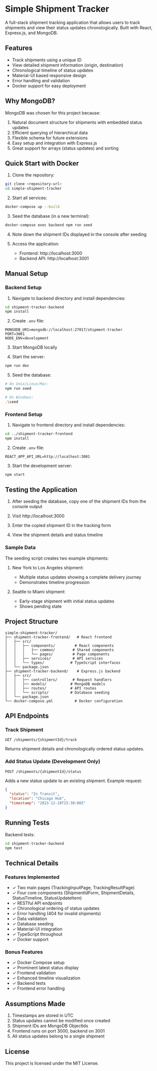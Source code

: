 # Simple Shipment Tracker

A full-stack shipment tracking application that allows users to track shipments and view their status updates chronologically. Built with React, Express.js, and MongoDB.

## Features

- Track shipments using a unique ID
- View detailed shipment information (origin, destination)
- Chronological timeline of status updates
- Material-UI based responsive design
- Error handling and validation
- Docker support for easy deployment

## Why MongoDB?

MongoDB was chosen for this project because:
1. Natural document structure for shipments with embedded status updates
2. Efficient querying of hierarchical data
3. Flexible schema for future extensions
4. Easy setup and integration with Express.js
5. Great support for arrays (status updates) and sorting

## Quick Start with Docker

1. Clone the repository:
```bash
git clone <repository-url>
cd simple-shipment-tracker
```

2. Start all services:
```bash
docker-compose up --build
```

3. Seed the database (in a new terminal):
```bash
docker-compose exec backend npm run seed
```

4. Note down the shipment IDs displayed in the console after seeding

5. Access the application:
   - Frontend: http://localhost:3000
   - Backend API: http://localhost:3001

## Manual Setup

### Backend Setup

1. Navigate to backend directory and install dependencies:
```bash
cd shipment-tracker-backend
npm install
```

2. Create `.env` file:
```
MONGODB_URI=mongodb://localhost:27017/shipment-tracker
PORT=3001
NODE_ENV=development
```

3. Start MongoDB locally

4. Start the server:
```bash
npm run dev
```

5. Seed the database:
```bash
# On Unix/Linux/Mac:
npm run seed

# On Windows:
.\seed
```

### Frontend Setup

1. Navigate to frontend directory and install dependencies:
```bash
cd ../shipment-tracker-frontend
npm install
```

2. Create `.env` file:
```
REACT_APP_API_URL=http://localhost:3001
```

3. Start the development server:
```bash
npm start
```

## Testing the Application

1. After seeding the database, copy one of the shipment IDs from the console output

2. Visit http://localhost:3000 

3. Enter the copied shipment ID in the tracking form

4. View the shipment details and status timeline

### Sample Data

The seeding script creates two example shipments:

1. New York to Los Angeles shipment:
   - Multiple status updates showing a complete delivery journey
   - Demonstrates timeline progression

2. Seattle to Miami shipment:
   - Early-stage shipment with initial status updates
   - Shows pending state

## Project Structure

```
simple-shipment-tracker/
├── shipment-tracker-frontend/   # React frontend
│   ├── src/
│   │   ├── components/         # React components
│   │   │   ├── common/        # Shared components
│   │   │   └── pages/         # Page components
│   │   ├── services/          # API services
│   │   └── types/            # TypeScript interfaces
│   └── package.json
├── shipment-tracker-backend/    # Express.js backend
│   ├── src/
│   │   ├── controllers/       # Request handlers
│   │   ├── models/           # MongoDB models
│   │   ├── routes/           # API routes
│   │   └── scripts/          # Database seeding
│   └── package.json
└── docker-compose.yml          # Docker configuration
```

## API Endpoints

### Track Shipment
```
GET /shipments/{shipmentId}/track
```
Returns shipment details and chronologically ordered status updates.

### Add Status Update (Development Only)
```
POST /shipments/{shipmentId}/status
```
Adds a new status update to an existing shipment. Example request:
```json
{
  "status": "In Transit",
  "location": "Chicago Hub",
  "timestamp": "2023-12-10T15:30:00Z"
}
```

## Running Tests

Backend tests:
```bash
cd shipment-tracker-backend
npm test
```

## Technical Details

### Features Implemented
- ✓ Two main pages (TrackingInputPage, TrackingResultPage)
- ✓ Four core components (ShipmentIdForm, ShipmentDetails, StatusTimeline, StatusUpdateItem)
- ✓ RESTful API endpoints
- ✓ Chronological ordering of status updates
- ✓ Error handling (404 for invalid shipments)
- ✓ Data validation
- ✓ Database seeding
- ✓ Material-UI integration
- ✓ TypeScript throughout
- ✓ Docker support

### Bonus Features
- ✓ Docker Compose setup
- ✓ Prominent latest status display
- ✓ Frontend validation
- ✓ Enhanced timeline visualization
- ✓ Backend tests
- ✓ Frontend error handling

## Assumptions Made
1. Timestamps are stored in UTC
2. Status updates cannot be modified once created
3. Shipment IDs are MongoDB ObjectIds
4. Frontend runs on port 3000, backend on 3001
5. All status updates belong to a single shipment

## License

This project is licensed under the MIT License.
